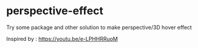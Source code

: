 # perspective-effect
Try some package and other solution to make perspective/3D hover effect

Inspired by : https://youtu.be/e-LPHHRRuoM
